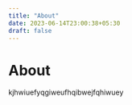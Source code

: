 ```yaml
---
title: "About"
date: 2023-06-14T23:00:38+05:30
draft: false
---
```

# About
kjhwiuefyqgiweufhqibwejfqhiwuey